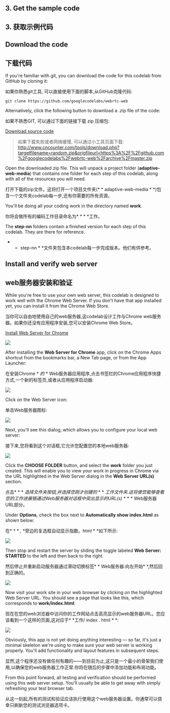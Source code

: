 ## 3. Get the sample code

## 3. 获取示例代码

## Download the code

## 下载代码

If you're familiar with git, you can download the code for this codelab from GitHub by cloning it:

如果你熟悉git工具, 可以直接使用下面的脚本,从GitHub克隆代码:

```
git clone https://github.com/googlecodelabs/webrtc-web
```



Alternatively, click the following button to download a .zip file of the code:

如果不熟悉GIT, 可以通过下面的链接下载 zip 压缩包:

[Download source code](https://github.com/googlecodelabs/webrtc-web/archive/master.zip)

> 如果下载失败或者网络缓慢, 可以通过小工具页面下载: <http://www.cncounter.com/tools/download.php?targetfilename=random.zip&origfileurl=https%3A%2F%2Fgithub.com%2Fgooglecodelabs%2Fwebrtc-web%2Farchive%2Fmaster.zip>


Open the downloaded zip file. This will unpack a project folder (**adaptive-web-media**) that contains one folder for each step of this codelab, along with all of the resources you will need.

打开下载的zip文件。这将打开一个项目文件夹(* * adaptive-web-media * *)包含一个文件夹codelab每一步,还有你需要的所有资源。

You'll be doing all your coding work in the directory named **work**.

你将会做所有的编码工作目录命名为* * * *工作。

The **step-nn** folders contain a finished version for each step of this codelab. They are there for reference.

* * step-nn * *文件夹包含本codelab每一步完成版本。他们有供参考。

## Install and verify web server

## web服务器安装和验证

While you're free to use your own web server, this codelab is designed to work well with the Chrome Web Server. If you don't have that app installed yet, you can install it from the Chrome Web Store.

当你可以自由地使用自己的web服务器,这codelab设计工作与Chrome web服务器。如果你还没有应用程序安装,您可以安装Chrome Web Store。

[Install Web Server for Chrome](https://chrome.google.com/webstore/detail/web-server-for-chrome/ofhbbkphhbklhfoeikjpcbhemlocgigb?hl=en)

![](https://codelabs.developers.google.com/codelabs/webrtc-web/img/6ddeb4aee53c0f0e.png)



After installing the **Web Server for Chrome** app, click on the Chrome Apps shortcut from the bookmarks bar, a New Tab page, or from the App Launcher:

在安装Chrome * *的* * Web服务器应用程序,点击书签栏的Chrome应用程序快捷方式,一个新的标签页,或者从应用程序启动器:

![](https://codelabs.developers.google.com/codelabs/webrtc-web/img/bab91398f0bf59f5.png)



Click on the Web Server icon:

单击Web服务器图标:

![](https://codelabs.developers.google.com/codelabs/webrtc-web/img/60da10ee57cbb190.png)



Next, you'll see this dialog, which allows you to configure your local web server:

接下来,您将看到这个对话框,它允许您配置您的本地web服务器:

![](https://codelabs.developers.google.com/codelabs/webrtc-web/img/433870360ad308d4.png)



Click the **CHOOSE FOLDER** button, and select the **work** folder you just created. This will enable you to view your work in progress in Chrome via the URL highlighted in the Web Server dialog in the **Web Server URL(s)** section.

点击* * * *选择文件夹按钮,并选择您刚才创建的* * * *工作文件夹.这将使您能够查看您的工作进展铬通过Web服务器对话框中突出显示的URL(s)* * * * Web服务器URL部分。

Under **Options**, check the box next to **Automatically show index.html** as shown below:

在* * * *,* *旁边的复选框自动显示指数。html * *如下所示:

![](https://codelabs.developers.google.com/codelabs/webrtc-web/img/8937a38abc57e3.png)



Then stop and restart the server by sliding the toggle labeled **Web Server: STARTED** to the left and then back to the right.

然后停止并重新启动服务器通过滑动切换标签* * Web服务器:向左开始* *,然后回到正确的。

![](https://codelabs.developers.google.com/codelabs/webrtc-web/img/daefd30e8a290df5.png)



Now visit your work site in your web browser by clicking on the highlighted Web Server URL. You should see a page that looks like this, which corresponds to **work/index.html**:

现在在您的web浏览器中访问你的工作网站点击高亮显示的web服务器URL。您应该看到一个这样的页面,这对应于* *工作/ index . html * *:

![](https://codelabs.developers.google.com/codelabs/webrtc-web/img/a803d28bc7109d5c.png)



Obviously, this app is not yet doing anything interesting — so far, it's just a minimal skeleton we're using to make sure your web server is working properly. You'll add functionality and layout features in subsequent steps.

显然,这个程序还没有做任何有趣的——到目前为止,这只是一个最小的骨架我们使用,以确保您的web服务器工作正常.你将在随后的步骤中添加功能和布局功能。

From this point forward, all testing and verification should be performed using this web server setup. You'll usually be able to get away with simply refreshing your test browser tab.

从这一刻起,所有的测试和验证应该执行使用这个web服务器设置。你通常可以侥幸只刷新您的测试浏览器选项卡。

